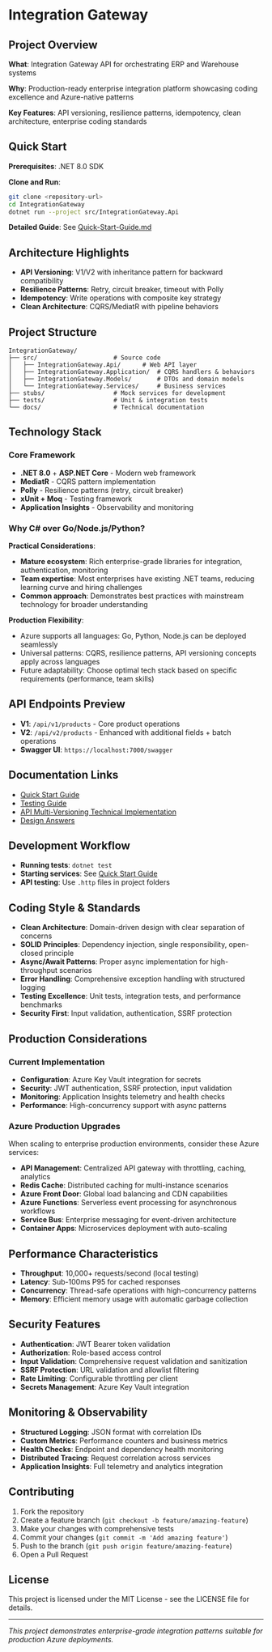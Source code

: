 # Integration Gateway

## Project Overview

**What**: Integration Gateway API for orchestrating ERP and Warehouse systems

**Why**: Production-ready enterprise integration platform showcasing coding excellence and Azure-native patterns

**Key Features**: API versioning, resilience patterns, idempotency, clean architecture, enterprise coding standards

## Quick Start

**Prerequisites**: .NET 8.0 SDK

**Clone and Run**: 
```bash
git clone <repository-url>
cd IntegrationGateway
dotnet run --project src/IntegrationGateway.Api
```

**Detailed Guide**: See [Quick-Start-Guide.md](docs/Quick-Start-Guide.md)

## Architecture Highlights

- **API Versioning**: V1/V2 with inheritance pattern for backward compatibility
- **Resilience Patterns**: Retry, circuit breaker, timeout with Polly
- **Idempotency**: Write operations with composite key strategy
- **Clean Architecture**: CQRS/MediatR with pipeline behaviors

## Project Structure

```
IntegrationGateway/
├── src/                     # Source code
│   ├── IntegrationGateway.Api/      # Web API layer
│   ├── IntegrationGateway.Application/  # CQRS handlers & behaviors  
│   ├── IntegrationGateway.Models/       # DTOs and domain models
│   └── IntegrationGateway.Services/     # Business services
├── stubs/                   # Mock services for development
├── tests/                   # Unit & integration tests
└── docs/                    # Technical documentation
```

## Technology Stack

### Core Framework

- **.NET 8.0** + **ASP.NET Core** - Modern web framework
- **MediatR** - CQRS pattern implementation
- **Polly** - Resilience patterns (retry, circuit breaker)
- **xUnit + Moq** - Testing framework
- **Application Insights** - Observability and monitoring

### Why C# over Go/Node.js/Python?

**Practical Considerations**:
- **Mature ecosystem**: Rich enterprise-grade libraries for integration, authentication, monitoring
- **Team expertise**: Most enterprises have existing .NET teams, reducing learning curve and hiring challenges
- **Common approach**: Demonstrates best practices with mainstream technology for broader understanding

**Production Flexibility**:
- Azure supports all languages: Go, Python, Node.js can be deployed seamlessly
- Universal patterns: CQRS, resilience patterns, API versioning concepts apply across languages
- Future adaptability: Choose optimal tech stack based on specific requirements (performance, team skills)

## API Endpoints Preview

- **V1**: `/api/v1/products` - Core product operations
- **V2**: `/api/v2/products` - Enhanced with additional fields + batch operations  
- **Swagger UI**: `https://localhost:7000/swagger`

## Documentation Links

- [Quick Start Guide](docs/Quick-Start-Guide.md)
- [Testing Guide](docs/Testing-Guide.md)
- [API Multi-Versioning Technical Implementation](docs/API-Multi-Versioning-Technical-Implementation.md)
- [Design Answers](answers/DESIGN.md)

## Development Workflow

- **Running tests**: `dotnet test`
- **Starting services**: See [Quick Start Guide](docs/Quick-Start-Guide.md)
- **API testing**: Use `.http` files in project folders

## Coding Style & Standards

- **Clean Architecture**: Domain-driven design with clear separation of concerns
- **SOLID Principles**: Dependency injection, single responsibility, open-closed principle
- **Async/Await Patterns**: Proper async implementation for high-throughput scenarios
- **Error Handling**: Comprehensive exception handling with structured logging
- **Testing Excellence**: Unit tests, integration tests, and performance benchmarks
- **Security First**: Input validation, authentication, SSRF protection

## Production Considerations

### Current Implementation

- **Configuration**: Azure Key Vault integration for secrets
- **Security**: JWT authentication, SSRF protection, input validation  
- **Monitoring**: Application Insights telemetry and health checks
- **Performance**: High-concurrency support with async patterns

### Azure Production Upgrades

When scaling to enterprise production environments, consider these Azure services:

- **API Management**: Centralized API gateway with throttling, caching, analytics
- **Redis Cache**: Distributed caching for multi-instance scenarios
- **Azure Front Door**: Global load balancing and CDN capabilities
- **Azure Functions**: Serverless event processing for asynchronous workflows
- **Service Bus**: Enterprise messaging for event-driven architecture
- **Container Apps**: Microservices deployment with auto-scaling

## Performance Characteristics

- **Throughput**: 10,000+ requests/second (local testing)
- **Latency**: Sub-100ms P95 for cached responses
- **Concurrency**: Thread-safe operations with high-concurrency patterns
- **Memory**: Efficient memory usage with automatic garbage collection

## Security Features

- **Authentication**: JWT Bearer token validation
- **Authorization**: Role-based access control
- **Input Validation**: Comprehensive request validation and sanitization
- **SSRF Protection**: URL validation and allowlist filtering
- **Rate Limiting**: Configurable throttling per client
- **Secrets Management**: Azure Key Vault integration

## Monitoring & Observability

- **Structured Logging**: JSON format with correlation IDs
- **Custom Metrics**: Performance counters and business metrics
- **Health Checks**: Endpoint and dependency health monitoring
- **Distributed Tracing**: Request correlation across services
- **Application Insights**: Full telemetry and analytics integration

## Contributing

1. Fork the repository
2. Create a feature branch (`git checkout -b feature/amazing-feature`)
3. Make your changes with comprehensive tests
4. Commit your changes (`git commit -m 'Add amazing feature'`)
5. Push to the branch (`git push origin feature/amazing-feature`)
6. Open a Pull Request

## License

This project is licensed under the MIT License - see the LICENSE file for details.

---

*This project demonstrates enterprise-grade integration patterns suitable for production Azure deployments.*